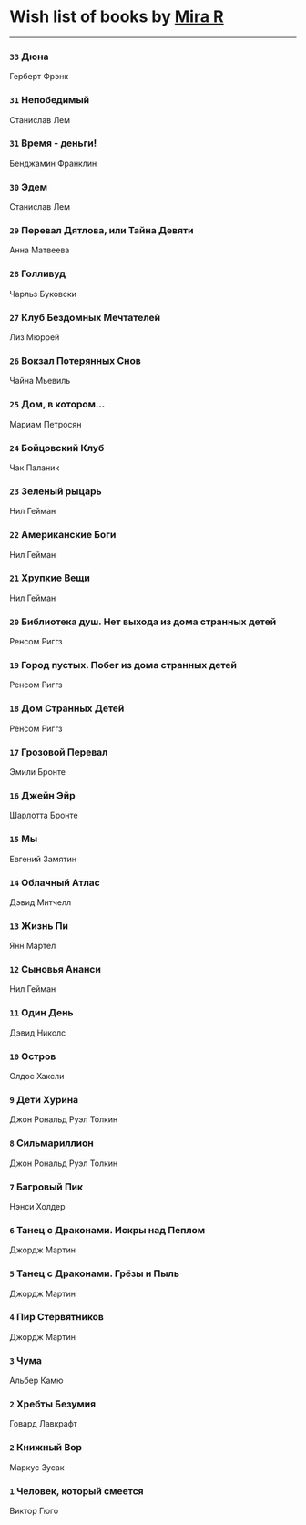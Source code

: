# Wish list of books by [Mira R](https://plus.google.com/103293621948650602575)
---

### `33` Дюна
Герберт Фрэнк

### `31` Непобедимый
Станислав Лем

### `31` Время - деньги!
Бенджамин Франклин

### `30` Эдем
Станислав Лем

### `29` Перевал Дятлова, или Тайна Девяти
Анна Матвеева

### `28` Голливуд
Чарльз Буковски

### `27` Клуб Бездомных Мечтателей
Лиз Мюррей

### `26` Вокзал Потерянных Снов
Чайна Мьевиль

### `25` Дом, в котором...
Мариам Петросян

### `24` Бойцовский Клуб
Чак Паланик

### `23` Зеленый рыцарь
Нил Гейман

### `22` Американские Боги
Нил Гейман

### `21` Хрупкие Вещи
Нил Гейман

### `20` Библиотека душ. Нет выхода из дома странных детей
Ренсом Риггз

### `19` Город пустых. Побег из дома странных детей
Ренсом Риггз

### `18` Дом Странных Детей
Ренсом Риггз

### `17` Грозовой Перевал
Эмили Бронте

### `16` Джейн Эйр
Шарлотта Бронте

### `15` Мы
Евгений Замятин

### `14` Облачный Атлас
Дэвид Митчелл

### `13` Жизнь Пи
Янн Мартел

### `12` Сыновья Ананси
Нил Гейман

### `11` Один День
Дэвид Николс

### `10` Остров
Олдос Хаксли

### `9` Дети Хурина
Джон Рональд Руэл Толкин

### `8` Сильмариллион
Джон Рональд Руэл Толкин

### `7` Багровый Пик
Нэнси Холдер

### `6` Танец с Драконами. Искры над Пеплом
Джордж Мартин

### `5` Танец с Драконами. Грёзы и Пыль
Джордж Мартин

### `4` Пир Стервятников
Джордж Мартин

### `3` Чума
Альбер Камю

### `2` Хребты Безумия
Говард Лавкрафт

### `2` Книжный Вор
Маркус Зусак

### `1` Человек, который смеется
Виктор Гюго

